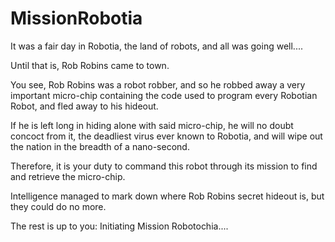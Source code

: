 # MissionRobotia
It was a fair day in Robotia, the land of robots, and all was going well....

Until that is, Rob Robins came to town.

You see, Rob Robins was a robot robber, and so he robbed away a very important micro-chip containing the code used to program every Robotian Robot, and fled away to his hideout.

If he is left long in hiding alone with said micro-chip, he will no doubt concoct from it, the deadliest virus ever known to Robotia, and will wipe out the nation in the breadth of a nano-second.

Therefore, it is your duty to command this robot through its mission to find and retrieve the micro-chip.

Intelligence managed to mark down where Rob Robins secret hideout is, but they could do no more.

The rest is up to you: Initiating Mission Robotochia....
